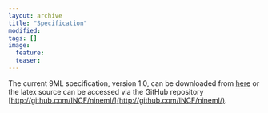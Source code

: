 ```yaml
---
layout: archive
title: "Specification"
modified:
tags: []
image:
  feature:
  teaser:
---
```


The current 9ML specification, version 1.0, can be downloaded from [here](http://nineml.net/specification/specification.pdf)
or the latex source can be accessed via the GitHub repository [http://github.com/INCF/nineml/](http://github.com/INCF/nineml/).

